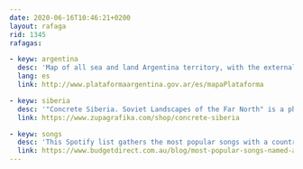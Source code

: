 ```yaml
---
date: 2020-06-16T10:46:21+0200
layout: rafaga
rid: 1345
rafagas:

- keyw: argentina
  desc: 'Map of all sea and land Argentina territory, with the external limit of the continental platform'
  lang: es
  link: http://www.plataformaargentina.gov.ar/es/mapaPlataforma

- keyw: siberia
  desc: '"Concrete Siberia. Soviet Landscapes of the Far North" is a photographic vision of Soviet architecture of the most extreme, vast, and less known territory'
  link: https://www.zupagrafika.com/shop/concrete-siberia

- keyw: songs
  desc: 'This Spotify list gathers the most popular songs with a country name'
  link: https://www.budgetdirect.com.au/blog/most-popular-songs-named-after-every-country.html
---
```



